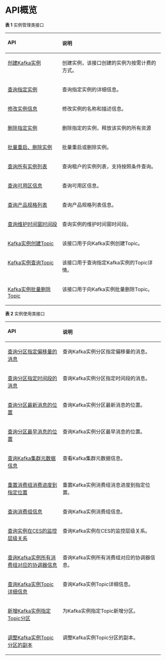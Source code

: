 # API概览<a name="ZH-CN_TOPIC_0172518061"></a>

**表 1**  实例管理类接口

<a name="zh-cn_topic_0172515004_zh-cn_topic_0171836020_zh-cn_topic_0166889586_table88711342351"></a>
<table><thead align="left"><tr id="zh-cn_topic_0172515004_zh-cn_topic_0171836020_zh-cn_topic_0166889586_row88716427513"><th class="cellrowborder" valign="top" width="35%" id="mcps1.2.3.1.1"><p id="zh-cn_topic_0172515004_zh-cn_topic_0171836020_zh-cn_topic_0166889586_p1871442156"><a name="zh-cn_topic_0172515004_zh-cn_topic_0171836020_zh-cn_topic_0166889586_p1871442156"></a><a name="zh-cn_topic_0172515004_zh-cn_topic_0171836020_zh-cn_topic_0166889586_p1871442156"></a>API</p>
</th>
<th class="cellrowborder" valign="top" width="65%" id="mcps1.2.3.1.2"><p id="zh-cn_topic_0172515004_zh-cn_topic_0171836020_zh-cn_topic_0166889586_p12871194215516"><a name="zh-cn_topic_0172515004_zh-cn_topic_0171836020_zh-cn_topic_0166889586_p12871194215516"></a><a name="zh-cn_topic_0172515004_zh-cn_topic_0171836020_zh-cn_topic_0166889586_p12871194215516"></a>说明</p>
</th>
</tr>
</thead>
<tbody><tr id="zh-cn_topic_0172515004_zh-cn_topic_0171836020_zh-cn_topic_0166889586_row08723421515"><td class="cellrowborder" valign="top" width="35%" headers="mcps1.2.3.1.1 "><p id="zh-cn_topic_0172515004_p15522429803"><a name="zh-cn_topic_0172515004_p15522429803"></a><a name="zh-cn_topic_0172515004_p15522429803"></a><a href="创建Kafka实例.md">创建Kafka实例</a></p>
</td>
<td class="cellrowborder" valign="top" width="65%" headers="mcps1.2.3.1.2 "><p id="zh-cn_topic_0172515004_zh-cn_topic_0171836020_p18888916113212"><a name="zh-cn_topic_0172515004_zh-cn_topic_0171836020_p18888916113212"></a><a name="zh-cn_topic_0172515004_zh-cn_topic_0171836020_p18888916113212"></a>创建实例，该接口创建的实例为按需计费的方式。</p>
</td>
</tr>
<tr id="zh-cn_topic_0172515004_zh-cn_topic_0171836020_zh-cn_topic_0166889586_row1187211423510"><td class="cellrowborder" valign="top" width="35%" headers="mcps1.2.3.1.1 "><p id="zh-cn_topic_0172515004_p1652115291402"><a name="zh-cn_topic_0172515004_p1652115291402"></a><a name="zh-cn_topic_0172515004_p1652115291402"></a><a href="查询指定实例.md">查询指定实例</a></p>
</td>
<td class="cellrowborder" valign="top" width="65%" headers="mcps1.2.3.1.2 "><p id="zh-cn_topic_0172515004_zh-cn_topic_0171836020_p19886916103219"><a name="zh-cn_topic_0172515004_zh-cn_topic_0171836020_p19886916103219"></a><a name="zh-cn_topic_0172515004_zh-cn_topic_0171836020_p19886916103219"></a>查询指定实例的详细信息。</p>
</td>
</tr>
<tr id="zh-cn_topic_0172515004_zh-cn_topic_0171836020_zh-cn_topic_0166889586_row2087254219512"><td class="cellrowborder" valign="top" width="35%" headers="mcps1.2.3.1.1 "><p id="zh-cn_topic_0172515004_p185192292006"><a name="zh-cn_topic_0172515004_p185192292006"></a><a name="zh-cn_topic_0172515004_p185192292006"></a><a href="修改实例信息.md">修改实例信息</a></p>
</td>
<td class="cellrowborder" valign="top" width="65%" headers="mcps1.2.3.1.2 "><p id="zh-cn_topic_0172515004_zh-cn_topic_0171836020_p148841616173217"><a name="zh-cn_topic_0172515004_zh-cn_topic_0171836020_p148841616173217"></a><a name="zh-cn_topic_0172515004_zh-cn_topic_0171836020_p148841616173217"></a>修改实例的名称和描述信息。</p>
</td>
</tr>
<tr id="zh-cn_topic_0172515004_zh-cn_topic_0171836020_zh-cn_topic_0166889586_row6873942558"><td class="cellrowborder" valign="top" width="35%" headers="mcps1.2.3.1.1 "><p id="zh-cn_topic_0172515004_p145189292013"><a name="zh-cn_topic_0172515004_p145189292013"></a><a name="zh-cn_topic_0172515004_p145189292013"></a><a href="删除指定实例.md">删除指定实例</a></p>
</td>
<td class="cellrowborder" valign="top" width="65%" headers="mcps1.2.3.1.2 "><p id="zh-cn_topic_0172515004_zh-cn_topic_0171836020_p088241653215"><a name="zh-cn_topic_0172515004_zh-cn_topic_0171836020_p088241653215"></a><a name="zh-cn_topic_0172515004_zh-cn_topic_0171836020_p088241653215"></a>删除指定的实例，释放该实例的所有资源</p>
</td>
</tr>
<tr id="zh-cn_topic_0172515004_zh-cn_topic_0171836020_zh-cn_topic_0166889586_row1045818383121"><td class="cellrowborder" valign="top" width="35%" headers="mcps1.2.3.1.1 "><p id="zh-cn_topic_0172515004_p4517929702"><a name="zh-cn_topic_0172515004_p4517929702"></a><a name="zh-cn_topic_0172515004_p4517929702"></a><a href="批量重启-删除实例.md">批量重启、删除实例</a></p>
</td>
<td class="cellrowborder" valign="top" width="65%" headers="mcps1.2.3.1.2 "><p id="zh-cn_topic_0172515004_zh-cn_topic_0171836020_p128817168321"><a name="zh-cn_topic_0172515004_zh-cn_topic_0171836020_p128817168321"></a><a name="zh-cn_topic_0172515004_zh-cn_topic_0171836020_p128817168321"></a>批量重启或删除实例。</p>
</td>
</tr>
<tr id="zh-cn_topic_0172515004_zh-cn_topic_0171836020_row142971803278"><td class="cellrowborder" valign="top" width="35%" headers="mcps1.2.3.1.1 "><p id="zh-cn_topic_0172515004_p1251610291019"><a name="zh-cn_topic_0172515004_p1251610291019"></a><a name="zh-cn_topic_0172515004_p1251610291019"></a><a href="查询所有实例列表.md">查询所有实例列表</a></p>
</td>
<td class="cellrowborder" valign="top" width="65%" headers="mcps1.2.3.1.2 "><p id="zh-cn_topic_0172515004_zh-cn_topic_0171836020_p162988012712"><a name="zh-cn_topic_0172515004_zh-cn_topic_0171836020_p162988012712"></a><a name="zh-cn_topic_0172515004_zh-cn_topic_0171836020_p162988012712"></a>查询租户的实例列表，支持按照条件查询。</p>
</td>
</tr>
<tr id="zh-cn_topic_0172515004_zh-cn_topic_0171836020_row12981209274"><td class="cellrowborder" valign="top" width="35%" headers="mcps1.2.3.1.1 "><p id="zh-cn_topic_0172515004_p05152295020"><a name="zh-cn_topic_0172515004_p05152295020"></a><a name="zh-cn_topic_0172515004_p05152295020"></a><a href="查询可用区信息.md">查询可用区信息</a></p>
</td>
<td class="cellrowborder" valign="top" width="65%" headers="mcps1.2.3.1.2 "><p id="zh-cn_topic_0172515004_zh-cn_topic_0171836020_p172982005274"><a name="zh-cn_topic_0172515004_zh-cn_topic_0171836020_p172982005274"></a><a name="zh-cn_topic_0172515004_zh-cn_topic_0171836020_p172982005274"></a>查询可用区信息。</p>
</td>
</tr>
<tr id="zh-cn_topic_0172515004_zh-cn_topic_0171836020_row132981407270"><td class="cellrowborder" valign="top" width="35%" headers="mcps1.2.3.1.1 "><p id="zh-cn_topic_0172515004_p1751417291403"><a name="zh-cn_topic_0172515004_p1751417291403"></a><a name="zh-cn_topic_0172515004_p1751417291403"></a><a href="查询产品规格列表.md">查询产品规格列表</a></p>
</td>
<td class="cellrowborder" valign="top" width="65%" headers="mcps1.2.3.1.2 "><p id="zh-cn_topic_0172515004_zh-cn_topic_0171836020_p1329820132714"><a name="zh-cn_topic_0172515004_zh-cn_topic_0171836020_p1329820132714"></a><a name="zh-cn_topic_0172515004_zh-cn_topic_0171836020_p1329820132714"></a>查询产品规格列表信息。</p>
</td>
</tr>
<tr id="zh-cn_topic_0172515004_zh-cn_topic_0171836020_row1829860142714"><td class="cellrowborder" valign="top" width="35%" headers="mcps1.2.3.1.1 "><p id="zh-cn_topic_0172515004_p85134291602"><a name="zh-cn_topic_0172515004_p85134291602"></a><a name="zh-cn_topic_0172515004_p85134291602"></a><a href="查询维护时间窗时间段.md">查询维护时间窗时间段</a></p>
</td>
<td class="cellrowborder" valign="top" width="65%" headers="mcps1.2.3.1.2 "><p id="zh-cn_topic_0172515004_zh-cn_topic_0171836020_p1829815015275"><a name="zh-cn_topic_0172515004_zh-cn_topic_0171836020_p1829815015275"></a><a name="zh-cn_topic_0172515004_zh-cn_topic_0171836020_p1829815015275"></a>查询实例的维护时间窗时间段。</p>
</td>
</tr>
<tr id="zh-cn_topic_0172515004_zh-cn_topic_0171836020_row42982012276"><td class="cellrowborder" valign="top" width="35%" headers="mcps1.2.3.1.1 "><p id="zh-cn_topic_0172515004_p1751282915019"><a name="zh-cn_topic_0172515004_p1751282915019"></a><a name="zh-cn_topic_0172515004_p1751282915019"></a><a href="Kafka实例创建Topic.md">Kafka实例创建Topic</a></p>
</td>
<td class="cellrowborder" valign="top" width="65%" headers="mcps1.2.3.1.2 "><p id="zh-cn_topic_0172515004_zh-cn_topic_0171836020_p162992013279"><a name="zh-cn_topic_0172515004_zh-cn_topic_0171836020_p162992013279"></a><a name="zh-cn_topic_0172515004_zh-cn_topic_0171836020_p162992013279"></a>该接口用于向Kafka实例创建Topic。</p>
</td>
</tr>
<tr id="zh-cn_topic_0172515004_zh-cn_topic_0171836020_row197919573275"><td class="cellrowborder" valign="top" width="35%" headers="mcps1.2.3.1.1 "><p id="zh-cn_topic_0172515004_p155114291010"><a name="zh-cn_topic_0172515004_p155114291010"></a><a name="zh-cn_topic_0172515004_p155114291010"></a><a href="Kafka实例查询Topic.md">Kafka实例查询Topic</a></p>
</td>
<td class="cellrowborder" valign="top" width="65%" headers="mcps1.2.3.1.2 "><p id="zh-cn_topic_0172515004_zh-cn_topic_0171836020_p579111576271"><a name="zh-cn_topic_0172515004_zh-cn_topic_0171836020_p579111576271"></a><a name="zh-cn_topic_0172515004_zh-cn_topic_0171836020_p579111576271"></a>该接口用于查询指定Kafka实例的Topic详情。</p>
</td>
</tr>
<tr id="zh-cn_topic_0172515004_zh-cn_topic_0171836020_row6791145752713"><td class="cellrowborder" valign="top" width="35%" headers="mcps1.2.3.1.1 "><p id="zh-cn_topic_0172515004_p550512916013"><a name="zh-cn_topic_0172515004_p550512916013"></a><a name="zh-cn_topic_0172515004_p550512916013"></a><a href="Kafka实例批量删除Topic.md">Kafka实例批量删除Topic</a></p>
</td>
<td class="cellrowborder" valign="top" width="65%" headers="mcps1.2.3.1.2 "><p id="zh-cn_topic_0172515004_zh-cn_topic_0171836020_p18791105732716"><a name="zh-cn_topic_0172515004_zh-cn_topic_0171836020_p18791105732716"></a><a name="zh-cn_topic_0172515004_zh-cn_topic_0171836020_p18791105732716"></a>该接口用于向Kafka实例批量删除Topic。</p>
</td>
</tr>
</tbody>
</table>

**表 2**  实例使用类接口

<a name="table5485561236"></a>
<table><thead align="left"><tr id="row85015560313"><th class="cellrowborder" valign="top" width="35.339999999999996%" id="mcps1.2.3.1.1"><p id="p14504567317"><a name="p14504567317"></a><a name="p14504567317"></a>API</p>
</th>
<th class="cellrowborder" valign="top" width="64.66%" id="mcps1.2.3.1.2"><p id="p105014563316"><a name="p105014563316"></a><a name="p105014563316"></a>说明</p>
</th>
</tr>
</thead>
<tbody><tr id="row5502561316"><td class="cellrowborder" valign="top" width="35.339999999999996%" headers="mcps1.2.3.1.1 "><p id="p175016567313"><a name="p175016567313"></a><a name="p175016567313"></a><a href="查询分区指定偏移量的消息.md">查询分区指定偏移量的消息</a></p>
</td>
<td class="cellrowborder" valign="top" width="64.66%" headers="mcps1.2.3.1.2 "><p id="p75005620311"><a name="p75005620311"></a><a name="p75005620311"></a>查询Kafka实例分区指定偏移量的消息。</p>
</td>
</tr>
<tr id="row14503564315"><td class="cellrowborder" valign="top" width="35.339999999999996%" headers="mcps1.2.3.1.1 "><p id="p050135613313"><a name="p050135613313"></a><a name="p050135613313"></a><a href="查询分区指定时间段的消息.md">查询分区指定时间段的消息</a></p>
</td>
<td class="cellrowborder" valign="top" width="64.66%" headers="mcps1.2.3.1.2 "><p id="p17501756034"><a name="p17501756034"></a><a name="p17501756034"></a>查询Kafka实例分区指定时间段的消息。</p>
</td>
</tr>
<tr id="row1750056937"><td class="cellrowborder" valign="top" width="35.339999999999996%" headers="mcps1.2.3.1.1 "><p id="p1850656739"><a name="p1850656739"></a><a name="p1850656739"></a><a href="查询分区最新消息的位置.md">查询分区最新消息的位置</a></p>
</td>
<td class="cellrowborder" valign="top" width="64.66%" headers="mcps1.2.3.1.2 "><p id="p17506568318"><a name="p17506568318"></a><a name="p17506568318"></a>查询Kafka实例分区最新消息的位置。</p>
</td>
</tr>
<tr id="row55018560318"><td class="cellrowborder" valign="top" width="35.339999999999996%" headers="mcps1.2.3.1.1 "><p id="p9502056939"><a name="p9502056939"></a><a name="p9502056939"></a><a href="查询分区最早消息的位置.md">查询分区最早消息的位置</a></p>
</td>
<td class="cellrowborder" valign="top" width="64.66%" headers="mcps1.2.3.1.2 "><p id="p3501256633"><a name="p3501256633"></a><a name="p3501256633"></a>查询Kafka实例分区最早消息的位置。</p>
</td>
</tr>
<tr id="row550195616311"><td class="cellrowborder" valign="top" width="35.339999999999996%" headers="mcps1.2.3.1.1 "><p id="p165095611317"><a name="p165095611317"></a><a name="p165095611317"></a><a href="查询Kafka集群元数据信息.md">查询Kafka集群元数据信息</a></p>
</td>
<td class="cellrowborder" valign="top" width="64.66%" headers="mcps1.2.3.1.2 "><p id="p1950656133"><a name="p1950656133"></a><a name="p1950656133"></a>查看Kafka集群元数据信息。</p>
</td>
</tr>
<tr id="row12509561737"><td class="cellrowborder" valign="top" width="35.339999999999996%" headers="mcps1.2.3.1.1 "><p id="p95025610316"><a name="p95025610316"></a><a name="p95025610316"></a><a href="重置消费组消费进度到指定位置.md">重置消费组消费进度到指定位置</a></p>
</td>
<td class="cellrowborder" valign="top" width="64.66%" headers="mcps1.2.3.1.2 "><p id="p18505568310"><a name="p18505568310"></a><a name="p18505568310"></a>重置Kafka实例消费组消息进度到指定位置。</p>
</td>
</tr>
<tr id="row165115569319"><td class="cellrowborder" valign="top" width="35.339999999999996%" headers="mcps1.2.3.1.1 "><p id="p85111561632"><a name="p85111561632"></a><a name="p85111561632"></a><a href="查询消费组信息.md">查询消费组信息</a></p>
</td>
<td class="cellrowborder" valign="top" width="64.66%" headers="mcps1.2.3.1.2 "><p id="p12518565313"><a name="p12518565313"></a><a name="p12518565313"></a>查询Kafka实例消费组信息。</p>
</td>
</tr>
<tr id="row195145618312"><td class="cellrowborder" valign="top" width="35.339999999999996%" headers="mcps1.2.3.1.1 "><p id="p17511456035"><a name="p17511456035"></a><a name="p17511456035"></a><a href="查询实例在CES的监控层级关系.md">查询实例在CES的监控层级关系</a></p>
</td>
<td class="cellrowborder" valign="top" width="64.66%" headers="mcps1.2.3.1.2 "><p id="p75115620314"><a name="p75115620314"></a><a name="p75115620314"></a>查询Kafka实例在CES的监控层级关系。</p>
</td>
</tr>
<tr id="row14511156639"><td class="cellrowborder" valign="top" width="35.339999999999996%" headers="mcps1.2.3.1.1 "><p id="p1451175617311"><a name="p1451175617311"></a><a name="p1451175617311"></a><a href="查询Kafka实例所有消费组对应的协调器信息.md">查询Kafka实例所有消费组对应的协调器信息</a></p>
</td>
<td class="cellrowborder" valign="top" width="64.66%" headers="mcps1.2.3.1.2 "><p id="p14518561635"><a name="p14518561635"></a><a name="p14518561635"></a>查询Kafka实例所有消费组对应的协调器信息。</p>
</td>
</tr>
<tr id="row185110561314"><td class="cellrowborder" valign="top" width="35.339999999999996%" headers="mcps1.2.3.1.1 "><p id="p105116561536"><a name="p105116561536"></a><a name="p105116561536"></a><a href="查询Kafka实例Topic详细信息.md">查询Kafka实例Topic详细信息</a></p>
</td>
<td class="cellrowborder" valign="top" width="64.66%" headers="mcps1.2.3.1.2 "><p id="p135117569312"><a name="p135117569312"></a><a name="p135117569312"></a>查询Kafka实例Topic详细信息。</p>
</td>
</tr>
<tr id="row13511561131"><td class="cellrowborder" valign="top" width="35.339999999999996%" headers="mcps1.2.3.1.1 "><p id="p125119561430"><a name="p125119561430"></a><a name="p125119561430"></a><a href="新增Kafka实例指定Topic分区.md">新增Kafka实例指定Topic分区</a></p>
</td>
<td class="cellrowborder" valign="top" width="64.66%" headers="mcps1.2.3.1.2 "><p id="p15511756730"><a name="p15511756730"></a><a name="p15511756730"></a>为Kafka实例指定Topic新增分区。</p>
</td>
</tr>
<tr id="row85111565311"><td class="cellrowborder" valign="top" width="35.339999999999996%" headers="mcps1.2.3.1.1 "><p id="p95120561233"><a name="p95120561233"></a><a name="p95120561233"></a><a href="调整Kafka实例Topic分区的副本.md">调整Kafka实例Topic分区的副本</a></p>
</td>
<td class="cellrowborder" valign="top" width="64.66%" headers="mcps1.2.3.1.2 "><p id="p25111561133"><a name="p25111561133"></a><a name="p25111561133"></a>调整Kafka实例Topic分区的副本。</p>
</td>
</tr>
</tbody>
</table>

